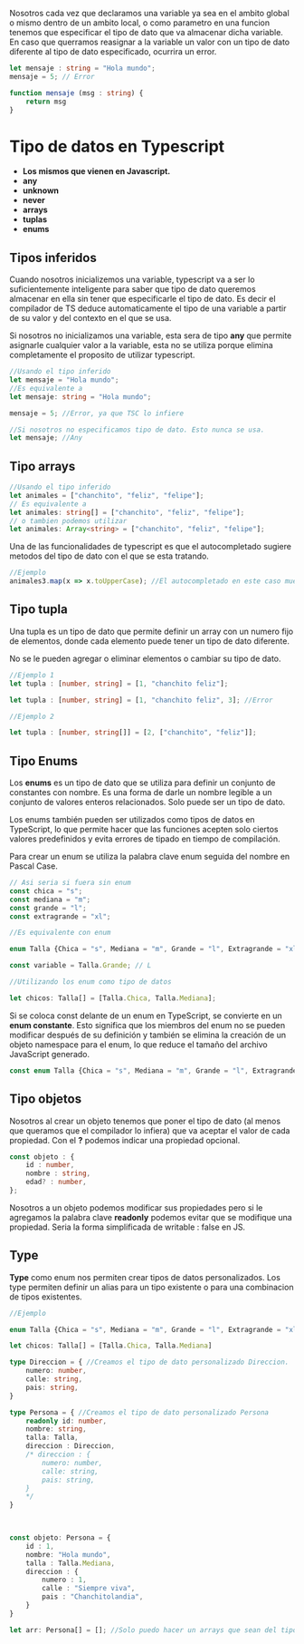 Nosotros cada vez que declaramos una variable ya sea en el ambito global o mismo dentro de un ambito local, o como parametro en una funcion tenemos que especificar el tipo de dato que va almacenar dicha variable. En caso que querramos reasignar a la variable un valor con un tipo de dato diferente al tipo de dato especificado, ocurrira un error.

```ts
let mensaje : string = "Hola mundo";
mensaje = 5; // Error

function mensaje (msg : string) {
	return msg
}
```

# Tipo de datos en Typescript

* **Los mismos que vienen en Javascript.**
* **any**
* **unknown**
* **never**
* **arrays**
* **tuplas**
* **enums**

## Tipos inferidos
Cuando nosotros inicializemos una variable, typescript va a ser lo suficientemente inteligente para saber que tipo de dato queremos almacenar en ella sin tener que especificarle el tipo de dato. Es decir el compilador de TS deduce automaticamente el tipo de una variable a partir de su valor y del contexto en el que se usa.

Si nosotros no inicializamos una variable, esta sera de tipo **any** que permite asignarle cualquier valor a la variable, esta no se utiliza porque elimina completamente el proposito de utilizar typescript.

```ts
//Usando el tipo inferido
let mensaje = "Hola mundo";
//Es equivalente a 
let mensaje: string = "Hola mundo";

mensaje = 5; //Error, ya que TSC lo infiere

//Si nosotros no especificamos tipo de dato. Esto nunca se usa.
let mensaje; //Any
```

## Tipo arrays

```ts
//Usando el tipo inferido
let animales = ["chanchito", "feliz", "felipe"];
// Es equivalente a
let animales: string[] = ["chanchito", "feliz", "felipe"];
// o tambien podemos utilizar
let animales: Array<string> = ["chanchito", "feliz", "felipe"];
```

Una de las funcionalidades de typescript es que el autocompletado sugiere metodos del tipo de dato con el que se esta tratando.

```ts
//Ejemplo
animales3.map(x => x.toUpperCase); //El autocompletado en este caso muestra metodos para objetos strings.
```
## Tipo tupla

Una tupla es un tipo de dato que permite definir un array con un numero fijo de elementos, donde cada elemento puede tener un tipo de dato diferente.

No se le pueden agregar o eliminar elementos o cambiar su tipo de dato.

```ts
//Ejemplo 1
let tupla : [number, string] = [1, "chanchito feliz"];

let tupla : [number, string] = [1, "chanchito feliz", 3]; //Error

//Ejemplo 2

let tupla : [number, string[]] = [2, ["chanchito", "feliz"]];
```

## Tipo Enums
Los **enums** es un tipo de dato que se utiliza para definir un conjunto de constantes con nombre. Es una forma de darle un nombre legible a un conjunto de valores enteros relacionados. Solo puede ser un tipo de dato.

Los enums también pueden ser utilizados como tipos de datos en TypeScript, lo que permite hacer que las funciones acepten solo ciertos valores predefinidos y evita errores de tipado en tiempo de compilación.

Para crear un enum se utiliza la palabra clave enum seguida del nombre en Pascal Case.

```ts
// Asi seria si fuera sin enum
const chica = "s";
const mediana = "m";
const grande = "l";
const extragrande = "xl";

//Es equivalente con enum

enum Talla {Chica = "s", Mediana = "m", Grande = "l", Extragrande = "xl"}

const variable = Talla.Grande; // L

//Utilizando los enum como tipo de datos

let chicos: Talla[] = [Talla.Chica, Talla.Mediana];
```

Si se coloca const delante de un enum en TypeScript, se convierte en un **enum constante**. Esto significa que los miembros del enum no se pueden modificar después de su definición y también se elimina la creación de un objeto namespace para el enum, lo que reduce el tamaño del archivo JavaScript generado.

```ts
const enum Talla {Chica = "s", Mediana = "m", Grande = "l", Extragrande = "xl"}
```

## Tipo objetos

Nosotros al crear un objeto tenemos que poner el tipo de dato (al menos que queramos que el compilador lo infiera) que va aceptar el valor de cada propiedad.  Con el **?** podemos indicar una propiedad opcional.

```ts
const objeto : {
	id : number,
	nombre : string,
	edad? : number,
};
```

Nosotros a un objeto podemos modificar sus propiedades pero si le agregamos la palabra clave **readonly** podemos evitar que se modifique una propiedad. Seria la forma simplificada de writable : false en JS.

## Type

**Type** como enum nos permiten crear tipos de datos personalizados. Los type permiten definir un alias para un tipo existente o para una combinacion de tipos existentes.

```ts
//Ejemplo

enum Talla {Chica = "s", Mediana = "m", Grande = "l", Extragrande = "xl"} // Creamos un conjunto de valores constantes con nombres asociados.

let chicos: Talla[] = [Talla.Chica, Talla.Mediana]

type Direccion = { //Creamos el tipo de dato personalizado Direccion.
    numero: number,
    calle: string,
    pais: string,
}

type Persona = { //Creamos el tipo de dato personalizado Persona
    readonly id: number,
    nombre: string,
    talla: Talla,
    direccion : Direccion,
    /* direccion : {
        numero: number,
        calle: string,
        pais: string,
    }
    */
}

  

const objeto: Persona = {
    id : 1,
    nombre: "Hola mundo",
    talla : Talla.Mediana,
    direccion : {
        numero : 1,
        calle : "Siempre viva",
        pais : "Chanchitolandia",
    }
}

let arr: Persona[] = []; //Solo puedo hacer un arrays que sean del tipo de dato Persona, es decir un objeto Persona.
```
